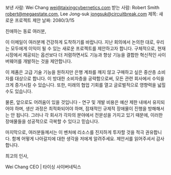 보낸 사람: Wei Chang <wei@taixingcybernetics.com>
받는 사람: Robert Smith <robert@megaestate.com>, Lee Jong-suk <jongsuk@circuitbreak.com>
제목: 새로운 프로젝트 제안
날짜: 2080/3/15

친애하는 동료 여러분,

이 이메일이 여러분께 건강하게 도착하기를 바랍니다. 지난 회의에서 논의한 대로, 우리는 모두에게 이익이 될 수 있는 새로운 프로젝트를 제안하고자 합니다. 구체적으로, 현재 시장에서 제공되는 옵션보다 더 저렴하면서도 기능과 향상 기능을 결합한 혁신적인 사이버웨어를 개발하는 것을 제안합니다.

이 제품은 고급 기술 기능을 원하지만 은행 계좌를 깨지 않고 구매하고 싶은 중산층 소비자를 대상으로 합니다. 이 방대한 소비자층을 공략함으로써, 모든 관련 회사에서 수익을 크게 증가시킬 수 있습니다. 또한, 미래의 협업 기회를 열고 글로벌적으로 영향력을 넓힐 수도 있습니다.

물론, 앞으로도 어려움이 있을 것입니다 - 연구 및 개발 비용은 예산 제한 내에서 유지되어야 하며, 생산 과정은 최적화되어야 하며, 잠재적인 규제적 장애물이 진행을 방해해서는 안 됩니다. 그러나 각 회사가 각자의 분야에서 전문성을 가지고 있기 때문에, 이러한 장애물들을 성공적으로 극복할 수 있다고 믿습니다.

마지막으로, 여러분들께서는 이 벤처에 리소스를 진지하게 투자할 것을 적극 권유합니다. 함께 어떻게 나아갈지에 대한 생각을 저에게 알려주세요. 제안서를 읽어주셔서 감사합니다.

최고의 인사,

Wei Chang
CEO | 타이싱 사이버네틱스
